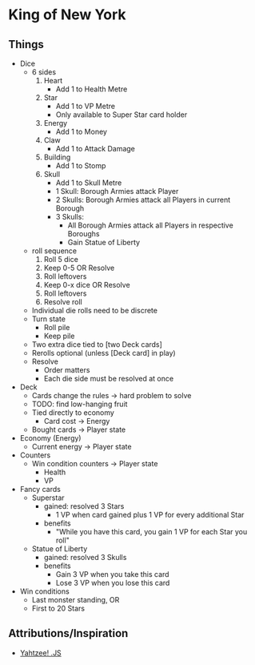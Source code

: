 # King of New York
## Things
- Dice
  - 6 sides
    1. Heart
        - Add 1 to Health Metre
    2. Star
        - Add 1 to VP Metre
        - Only available to Super Star card holder
    3. Energy
        - Add 1 to Money
    4. Claw
        - Add 1 to Attack Damage
    5. Building
        - Add 1 to Stomp
    6. Skull
        - Add 1 to Skull Metre
        - 1 Skull: Borough Armies attack Player
        - 2 Skulls: Borough Armies attack all Players in current Borough
        - 3 Skulls:
            - All Borough Armies attack all Players in respective Boroughs
            - Gain Statue of Liberty
  - roll sequence
    1. Roll 5 dice
    2. Keep 0-5 OR Resolve
    3. Roll leftovers
    4. Keep 0-x dice OR Resolve
    5. Roll leftovers
    6. Resolve roll
  - Individual die rolls need to be discrete
  - Turn state
    - Roll pile
    - Keep pile
  - Two extra dice tied to [two Deck cards]
  - Rerolls optional (unless [Deck card] in play)
  - Resolve
    - Order matters
    - Each die side must be resolved at once
- Deck
  - Cards change the rules -> hard problem to solve
  - TODO: find low-hanging fruit
  - Tied directly to economy
    - Card cost -> Energy
  - Bought cards -> Player state
- Economy (Energy)
  - Current energy -> Player state
- Counters
  - Win condition counters -> Player state
    - Health
    - VP
- Fancy cards
  - Superstar
    - gained: resolved 3 Stars
      - 1 VP when card gained plus 1 VP for every additional Star
    - benefits
      - "While you have this card, you gain 1 VP for each Star you roll"
  - Statue of Liberty
    - gained: resolved 3 Skulls
    - benefits
      - Gain 3 VP when you take this card
      - Lose 3 VP when you lose this card
- Win conditions
  - Last monster standing, OR
  - First to 20 Stars

## Attributions/Inspiration
- [Yahtzee! .JS](https://github.com/peippo/yahtzee/tree/master/js)
